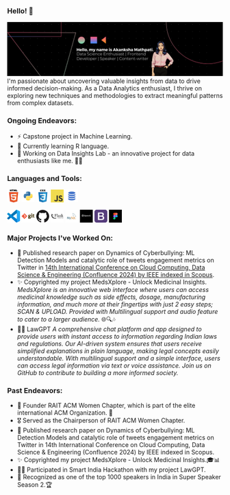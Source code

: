 ### Hello! 👋
![Banner](https://github.com/missmathpati/missmathpati/blob/main/Images/Github%20Readme.png?raw=true)
<br>
I'm passionate about uncovering valuable insights from data to drive informed decision-making. As a Data Analytics enthusiast, I thrive on exploring new techniques and methodologies to extract meaningful patterns from complex datasets.

### Ongoing Endeavors:
- ⚡ Capstone project in Machine Learning.
- 🌱 Currently learning R language.
- 🔭 Working on Data Insights Lab - an innovative project for data enthusiasts like me. 🚀💡

### Languages and Tools: 

<code><img height="30" src="https://raw.githubusercontent.com/github/explore/80688e429a7d4ef2fca1e82350fe8e3517d3494d/topics/html/html.png"></code>
<code><img height="30" src="https://raw.githubusercontent.com/github/explore/80688e429a7d4ef2fca1e82350fe8e3517d3494d/topics/python/python.png"></code>
<code><img height="30" src="https://raw.githubusercontent.com/github/explore/80688e429a7d4ef2fca1e82350fe8e3517d3494d/topics/css/css.png"></code>
<code><img height="30" src="https://raw.githubusercontent.com/github/explore/80688e429a7d4ef2fca1e82350fe8e3517d3494d/topics/javascript/javascript.png"></code>
<code><img height="30" src="https://raw.githubusercontent.com/github/explore/80688e429a7d4ef2fca1e82350fe8e3517d3494d/topics/sql/sql.png"></code>
<br>

<code><img height="30" src="https://raw.githubusercontent.com/github/explore/80688e429a7d4ef2fca1e82350fe8e3517d3494d/topics/visual-studio-code/visual-studio-code.png"></code>
<code><img height="30" src="https://raw.githubusercontent.com/github/explore/80688e429a7d4ef2fca1e82350fe8e3517d3494d/topics/git/git.png"></code>
<code><img height="30" src="https://raw.githubusercontent.com/github/explore/78df643247d429f6cc873026c0622819ad797942/topics/github/github.png"></code>
<code><img height="30" src="https://raw.githubusercontent.com/github/explore/80688e429a7d4ef2fca1e82350fe8e3517d3494d/topics/flask/flask.png"></code>
<code><img height="30" src="https://raw.githubusercontent.com/github/explore/80688e429a7d4ef2fca1e82350fe8e3517d3494d/topics/mysql/mysql.png"></code>
<code><img height="30" src="https://github.com/github/explore/blob/main/topics/chatgpt/chatgpt.png"></code>
<code><img height="30" src="https://github.com/github/explore/blob/main/topics/bootstrap/bootstrap.png"></code>
<code><img height="30" src="https://github.com/github/explore/blob/main/topics/figma/figma.png"></code>

### Major Projects I've Worked On:
- 📃 Published research paper on Dynamics of Cyberbullying: ML Detection Models and catalytic role of tweets engagement metrics on Twitter in [14th International Conference on Cloud Computing, Data Science & Engineering (Confluence 2024) by IEEE indexed in Scopus](https://ieeexplore.ieee.org/document/10463218).
- ✨ Copyrighted my project MedsXplore - Unlock Medicinal Insights.
_MedsXplore is an innovative web interface where users can access medicinal knowledge such as side effects, dosage, manufacturing information, and much more at their fingertips with just 2 easy steps; SCAN & UPLOAD. Provided with Multilingual support and audio feature to cater to a larger audience._ 🌐🔍🎶
- 👩‍⚖️ LawGPT
  _A comprehensive chat platform and app designed to provide users with instant access to information regarding Indian laws and regulations. Our AI-driven system ensures that users receive simplified explanations in plain language, making legal concepts easily understandable. With multilingual support and a simple interface, users can access legal information via text or voice assistance. Join us on GitHub to contribute to building a more informed society._

### Past Endeavors:
- 💪 Founder RAIT ACM Women Chapter, which is part of the elite international ACM Organization. 👩
- 🎖 Served as the Chairperson of RAIT ACM Women Chapter.
- 📃 Published research paper on Dynamics of Cyberbullying: ML Detection Models and catalytic role of tweets engagement metrics on Twitter in 14th International Conference on Cloud Computing, Data Science & Engineering (Confluence 2024) by IEEE indexed in Scopus.
- ✨ Copyrighted my project MedsXplore - Unlock Medicinal Insights.🎓📊
- 👨‍⚖️ Participated in Smart India Hackathon with my project LawGPT.
- 🎤 Recognized as one of the top 1000 speakers in India in Super Speaker Season 2.🏆





<!--
**missmathpati/missmathpati** is a ✨ _special_ ✨ repository because its `README.md` (this file) appears on your GitHub profile.


I am a Data Analytics enthussiast who's passioante about learning ways to gather insights from data in order to make informed decision. 

## Ongoing Endeavors:
⚡ Capstone project in Machine Learning.
🌱 Currently learning R language.
🔭 Working on Data Insights Lab - an innovative project for data enthusiasts like me. 🚀💡

## Major Projects I've Worked On:
📃 Published research paper on Dynamics of Cyberbullying: ML Detection Models and catalytic role of tweets engagement metrics on Twitter in 14th International Conference on Cloud Computing, Data Science & Engineering (Confluence 2024) by IEEE indexed in Scopus.
✨ Copyrighted my project MedsXplore - Unlock Medicinal Insights.
_MedsXplore is an innovative web interface where users can access medicinal knowledge such as side effects, dosage, manufacturing information, and much more at their fingertips with just 2 easy steps; SCAN & UPLOAD. Provided with Multilingual support and audio feature to cater to a larger audience._ 🌐🔍🎶

## Past Endeavors:
💪 Founder RAIT ACM Women Chapter, which is part of the elite international ACM Organization. 👩
🎖 Served as the Chairperson of RAIT ACM Women Chapter.
📃 Published research paper on Dynamics of Cyberbullying: ML Detection Models and catalytic role of tweets engagement metrics on Twitter in 14th International Conference on Cloud Computing, Data Science & Engineering (Confluence 2024) by IEEE indexed in Scopus.
✨ Copyrighted my project MedsXplore - Unlock Medicinal Insights.🎓📊
 
Languages worked with 


**Languages and Tools:**  

<code><img height="20" src="https://raw.githubusercontent.com/github/explore/80688e429a7d4ef2fca1e82350fe8e3517d3494d/topics/javascript/javascript.png"></code>
<code><img height="20" src="https://raw.githubusercontent.com/github/explore/80688e429a7d4ef2fca1e82350fe8e3517d3494d/topics/visual-studio-code/visual-studio-code.png"></code>
<code><img height="20" src="https://raw.githubusercontent.com/github/explore/80688e429a7d4ef2fca1e82350fe8e3517d3494d/topics/react/react.png"></code>
<code><img height="20" src="https://github.com/github/explore/blob/main/topics/chatgpt/chatgpt.png"></code>
<code><img height="20" src="https://github.com/github/explore/blob/main/topics/bootstrap/bootstrap.png"></code>


<!-- <img align="left" alt="React" width="26px" src="https://raw.githubusercontent.com/github/explore/80688e429a7d4ef2fca1e82350fe8e3517d3494d/topics/react/react.png" />
<img align="left" alt="Gatsby" width="26px" src="https://raw.githubusercontent.com/github/explore/e94815998e4e0713912fed477a1f346ec04c3da2/topics/gatsby/gatsby.png" />
<img align="left" alt="GraphQL" width="26px" src="https://raw.githubusercontent.com/github/explore/80688e429a7d4ef2fca1e82350fe8e3517d3494d/topics/graphql/graphql.png" />
<img align="left" alt="Node.js" width="26px" src="https://raw.githubusercontent.com/github/explore/80688e429a7d4ef2fca1e82350fe8e3517d3494d/topics/nodejs/nodejs.png" />-->


<!--<img align="left" alt="MongoDB" width="26px" src="https://raw.githubusercontent.com/github/explore/80688e429a7d4ef2fca1e82350fe8e3517d3494d/topics/mongodb/mongodb.png" />-->

<!--<img align="left" alt="HTML5" width="35px" src="https://raw.githubusercontent.com/github/explore/80688e429a7d4ef2fca1e82350fe8e3517d3494d/topics/terminal/terminal.png" />-->


<!--<img align="left" alt="HTML5" width="35px" src="https://raw.githubusercontent.com/github/explore/80688e429a7d4ef2fca1e82350fe8e3517d3494d/topics/django/django.png" />
<img align="left" alt="HTML5" width="35px" src="https://raw.githubusercontent.com/github/explore/80688e429a7d4ef2fca1e82350fe8e3517d3494d/topics/cpp/cpp.png" />-->

<!--<img align="left" alt="HTML5" width="35px" src="https://raw.githubusercontent.com/github/explore/80688e429a7d4ef2fca1e82350fe8e3517d3494d/topics/tailwind/tailwind.png" />-->

<!--<code><img height="30" src="https://raw.githubusercontent.com/github/explore/80688e429a7d4ef2fca1e82350fe8e3517d3494d/topics/sass/sass.png"></code>-->





